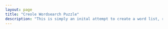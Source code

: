 ```yaml
---
layout: page
title: "Creole Wordsearch Puzzle"
description: "This is simply an inital attempt to create a word list, randomize words, and create interactivity. This was achieved with Javascript, however, the hope is to utlize Python fuctions to improve randomization and interactivity."
---
```

<script src="{{ base.url | prepend: site.url }}/resources/js/wordsearchmin.js"></script>
<script src="{{ base.url | prepend: site.url }}/resources/js/creolewordsearch.js"></script>
<div id="mysearchtask"></div>
